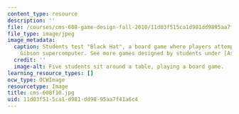 ```yaml
---
content_type: resource
description: ''
file: /courses/cms-608-game-design-fall-2010/11d03f515ca1d981dd9895aa7f41a6c4_cms-608f10.jpg
file_type: image/jpeg
image_metadata:
  caption: Students test "Black Hat", a board game where players attempt to hack the
    Gibson supercomputer. See more games designed by students under [Assignments](/courses/cms-608-game-design-fall-2010/pages/assignments).
  credit: ''
  image-alt: Five students sit around a table, playing a board game.
learning_resource_types: []
ocw_type: OCWImage
resourcetype: Image
title: cms-608f10.jpg
uid: 11d03f51-5ca1-d981-dd98-95aa7f41a6c4
---
```

